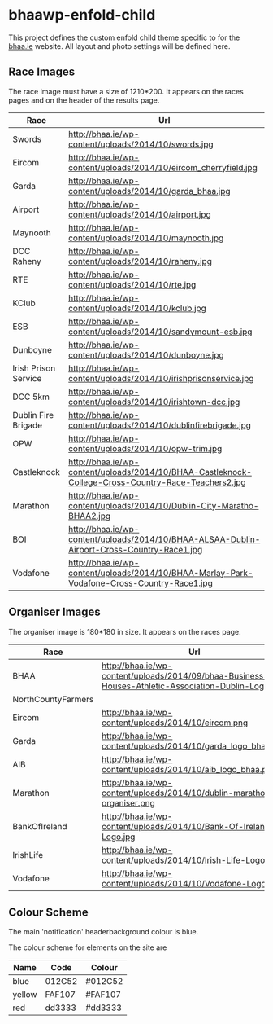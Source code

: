 bhaawp-enfold-child
===================

This project defines the custom enfold child theme specific to for the [bhaa.ie](http:bhaa.ie) website. All layout and photo settings will be defined here.

## Race Images

The race image must have a size of 1210*200. It appears on the races pages and on the header of the results page.

Race|Url|
----|----
Swords|http://bhaa.ie/wp-content/uploads/2014/10/swords.jpg
Eircom|http://bhaa.ie/wp-content/uploads/2014/10/eircom_cherryfield.jpg
Garda|http://bhaa.ie/wp-content/uploads/2014/10/garda_bhaa.jpg
Airport|http://bhaa.ie/wp-content/uploads/2014/10/airport.jpg
Maynooth|http://bhaa.ie/wp-content/uploads/2014/10/maynooth.jpg
DCC Raheny|http://bhaa.ie/wp-content/uploads/2014/10/raheny.jpg
RTE|http://bhaa.ie/wp-content/uploads/2014/10/rte.jpg
KClub|http://bhaa.ie/wp-content/uploads/2014/10/kclub.jpg
ESB|http://bhaa.ie/wp-content/uploads/2014/10/sandymount-esb.jpg
Dunboyne|http://bhaa.ie/wp-content/uploads/2014/10/dunboyne.jpg
Irish Prison Service|http://bhaa.ie/wp-content/uploads/2014/10/irishprisonservice.jpg
DCC 5km|http://bhaa.ie/wp-content/uploads/2014/10/irishtown-dcc.jpg
Dublin Fire Brigade|http://bhaa.ie/wp-content/uploads/2014/10/dublinfirebrigade.jpg
OPW|http://bhaa.ie/wp-content/uploads/2014/10/opw-trim.jpg
Castleknock|http://bhaa.ie/wp-content/uploads/2014/10/BHAA-Castleknock-College-Cross-Country-Race-Teachers2.jpg
Marathon|http://bhaa.ie/wp-content/uploads/2014/10/Dublin-City-Maratho-BHAA2.jpg
BOI|http://bhaa.ie/wp-content/uploads/2014/10/BHAA-ALSAA-Dublin-Airport-Cross-Country-Race1.jpg
Vodafone|http://bhaa.ie/wp-content/uploads/2014/10/BHAA-Marlay-Park-Vodafone-Cross-Country-Race1.jpg

## Organiser Images

The organiser image is 180*180 in size. It appears on the races page.

Race|Url|
----|----
BHAA|http://bhaa.ie/wp-content/uploads/2014/09/bhaa-Business-Houses-Athletic-Association-Dublin-Logo.jpg
NorthCountyFarmers|
Eircom|http://bhaa.ie/wp-content/uploads/2014/10/eircom.png
Garda|http://bhaa.ie/wp-content/uploads/2014/10/garda_logo_bhaa.png
AIB|http://bhaa.ie/wp-content/uploads/2014/10/aib_logo_bhaa.png
Marathon|http://bhaa.ie/wp-content/uploads/2014/10/dublin-marathon-organiser.png
BankOfIreland|http://bhaa.ie/wp-content/uploads/2014/10/Bank-Of-Ireland-Logo.jpg
IrishLife|http://bhaa.ie/wp-content/uploads/2014/10/Irish-Life-Logo.jpg
Vodafone|http://bhaa.ie/wp-content/uploads/2014/10/Vodafone-Logo.jpg

## Colour Scheme

The main 'notification' headerbackground colour is blue.

The colour scheme for elements on the site are

Name|Code|Colour
----|----|------
blue|012C52|#012C52
yellow|FAF107|#FAF107
red|dd3333|#dd3333



